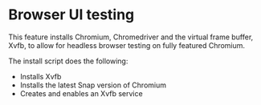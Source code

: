 # Browser UI testing

This feature installs Chromium, Chromedriver and the virtual frame buffer, Xvfb, to allow for headless browser testing on fully featured Chromium.

The install script does the following:
 - Installs Xvfb
 - Installs the latest Snap version of Chromium
 - Creates and enables an Xvfb service
